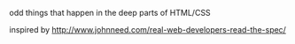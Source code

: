 odd things that happen in the deep parts of HTML/CSS

inspired by http://www.johnneed.com/real-web-developers-read-the-spec/
